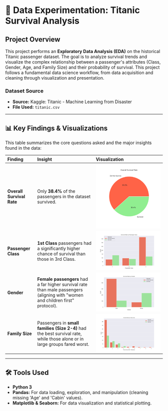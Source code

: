 # 🚢 Data Experimentation: Titanic Survival Analysis

## Project Overview
This project performs an **Exploratory Data Analysis (EDA)** on the historical Titanic passenger dataset. The goal is to analyze survival trends and visualize the complex relationship between a passenger's attributes (Class, Gender, Age, and Family Size) and their probability of survival. This project follows a fundamental data science workflow, from data acquisition and cleaning through visualization and presentation.

### Dataset Source
* **Source:** Kaggle: Titanic - Machine Learning from Disaster
* **File Used:** `titanic.csv`

***

## 📊 Key Findings & Visualizations

This table summarizes the core questions asked and the major insights found in the data:

| Finding | Insight | Visualization |
| :--- | :--- | :--- |
| **Overall Survival Rate** | Only **38.4%** of the passengers in the dataset survived. | ![Overall Survival Rate](plot_1_survival_rate.png) |
| **Passenger Class** | **1st Class** passengers had a significantly higher chance of survival than those in 3rd Class. | ![Survival Rate by Class](plot_2_class_survival.png) |
| **Gender** | **Female passengers** had a far higher survival rate than male passengers (aligning with "women and children first" protocol). | ![Survival Rate by Gender](plot_3_gender_survival.png) |
| **Family Size** | Passengers in **small families (Size 2-4)** had the best survival rate, while those alone or in large groups fared worst. | ![Survival Rate by Family Size](plot_5_family_survival.png) |

***

## 🛠️ Tools Used
* **Python 3**
* **Pandas:** For data loading, exploration, and manipulation (cleaning missing 'Age' and 'Cabin' values).
* **Matplotlib & Seaborn:** For data visualization and statistical plotting.
